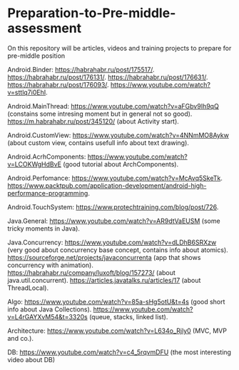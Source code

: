 # Preparation-to-Pre-middle-assessment
On this repository will be articles, videos and training projects to prepare for pre-middle position

Android.Binder:
https://habrahabr.ru/post/175517/.
https://habrahabr.ru/post/176131/.
https://habrahabr.ru/post/176631/.
https://habrahabr.ru/post/176093/.
https://www.youtube.com/watch?v=sttlq7i0EhI.

Android.MainThread:
https://www.youtube.com/watch?v=aFGbv9Ih9qQ (constains some intresing moment but in general not so good).
https://m.habrahabr.ru/post/345120/ (about Activity start).

Android.CustomView:
https://www.youtube.com/watch?v=4NNmMO8Aykw (about custom view, contains usefull info about text drawing).

Android.AcrhComponents:
https://www.youtube.com/watch?v=LCOKWgHdBvE (good tutorial about ArchComponents).

Android.Perfomance:
https://www.youtube.com/watch?v=McAvq5SkeTk.
https://www.packtpub.com/application-development/android-high-performance-programming.

Android.TouchSystem:
https://www.protechtraining.com/blog/post/726.

Java.General:
https://www.youtube.com/watch?v=AR9dtVaEUSM (some tricky moments in Java).

Java.Concurrency:
https://www.youtube.com/watch?v=dLDhB6SRXzw (very good about concurrency base concept, contains info about atomics).
https://sourceforge.net/projects/javaconcurrenta (app that shows concurrency with animation).
https://habrahabr.ru/company/luxoft/blog/157273/ (about java.util.concurrent).
https://articles.javatalks.ru/articles/17 (about ThreadLocal).

Algo:
https://www.youtube.com/watch?v=85a-sHg5otU&t=4s (good short info about Java Collections).
https://www.youtube.com/watch?v=L4rGAYXvM54&t=3320s (queue, stacks, linked list).

Architecture:
https://www.youtube.com/watch?v=L634o_Rjly0 (MVC, MVP and co.).

DB:
https://www.youtube.com/watch?v=c4_5rqvmDFU (the most interesting video about DB)
